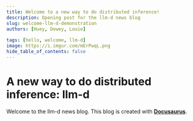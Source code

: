 ```yaml
---
title: Welcome to a new way to do distributed inference!
description: Opening post for the llm-d news blog
slug: welcome-llm-d-demonstration
authors: [Huey, Dewey, Louie]
 
tags: [hello, welcome, llm-d]
image: https://i.imgur.com/mErPwqL.png
hide_table_of_contents: false
---
```


# A new way to do distributed inference: llm-d

Welcome to the llm-d news blog. This blog is created with [**Docusaurus**](https://docusaurus.io/).